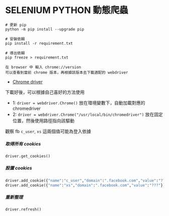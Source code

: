 # SELENIUM PYTHON 動態爬蟲

```shell
# 更新 pip
python -m pip install --upgrade pip

# 安裝依賴
pip install -r requirement.txt

# 導出依賴
pip freeze > requirement.txt
```

```
在 browser 中 輸入 chrome://version
可以查看到當前 chrome 版本，再根據該版本去下載適配的 webdriver
```

- [Chrome driver](https://chromedriver.chromium.org/downloads)

下載好後，可以根據自己喜好的方法使用
- 1: `driver = webdriver.Chrome()` 放在環境變數下，自動加載對應的 chromedriver
- 2: `driver = webdriver.Chrome("/usr/local/bin/chromedriver")` 放在固定位置，然後使用路徑指向該驅動


觀察 fb `c_user`, `xs` 這兩個值可能為登入依據


##### 取得所有 cookies
```python
driver.get_cookies()
```
##### 設置 cookies
```python
driver.add_cookie({"name":"c_user","domain":".facebook.com","value":"???"})
driver.add_cookie({"name":"xs","domain":".facebook.com","value":"???"})
```

##### 重新整理
```python
driver.refresh()
```

